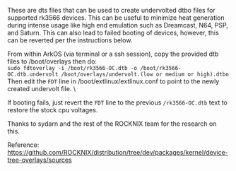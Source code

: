 These are dts files that can be used to create undervolted dtbo files for supported rk3566 devices.  This can be useful to minimize 
heat generation during intense usage like high end emulation such as Dreamcast, N64, PSP, and Saturn.  This can also lead to failed
booting of devices, however, this can be reverted per the instructions below.

From within ArkOS (via terminal or a ssh session), copy the provided dtb files to /boot/overlays then do: \
`sudo fdtoverlay -i /boot/rk3566-OC.dtb -o /boot/rk3566-OC.dtb.undervolt /boot/overlays/undervolt.(low or medium or high).dtbo` \
Then edit the `FDT` line in /boot/extlinux/extlinux.conf to point to the newly created undervolt file. \

If booting fails, just revert the `FDT` line to the previous `/rk3566-OC.dtb` text to restore the stock cpu voltages.

Thanks to sydarn and the rest of the ROCKNIX team for the research on this.

Reference: https://github.com/ROCKNIX/distribution/tree/dev/packages/kernel/device-tree-overlays/sources
